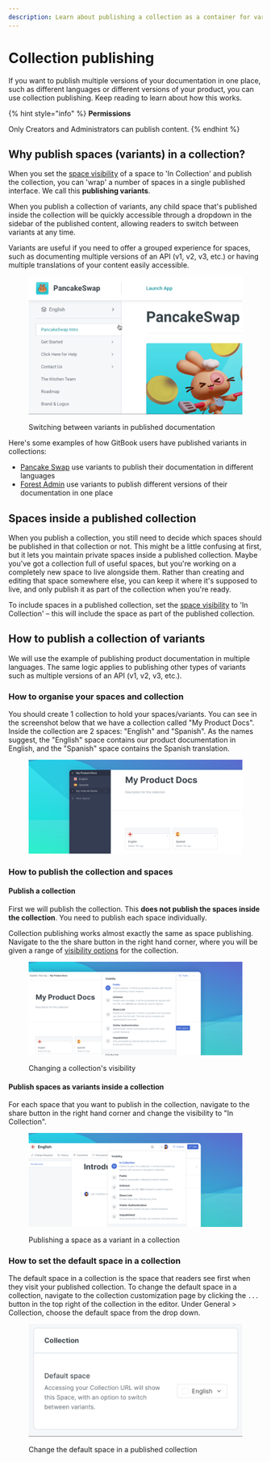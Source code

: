 ```yaml
---
description: Learn about publishing a collection as a container for variants.
---
```


# Collection publishing

If you want to publish multiple versions of your documentation in one place, such as different languages or different versions of your product, you can use collection publishing. Keep reading to learn about how this works.

{% hint style="info" %}
**Permissions**

Only Creators and Administrators can publish content.
{% endhint %}

## Why publish spaces (variants) in a collection?

When you set the [space visibility](space-publishing.md) of a space to 'In Collection' and publish the collection, you can 'wrap' a number of spaces in a single published interface. We call this **publishing variants**.

When you publish a collection of variants, any child space that's published inside the collection will be quickly accessible through a dropdown in the sidebar of the published content, allowing readers to switch between variants at any time.

Variants are useful if you need to offer a grouped experience for spaces, such as documenting multiple versions of an API (v1, v2, v3, etc.) or having multiple translations of your content easily accessible.

<figure><img src="../../.gitbook/assets/variants.gif" alt=""><figcaption><p>Switching between variants in published documentation</p></figcaption></figure>

Here's some examples of how GitBook users have published variants in collections:

* [Pancake Swap](https://docs.pancakeswap.finance/) use variants to publish their documentation in different languages
* [Forest Admin](https://docs.forestadmin.com/documentation/) use variants to publish different versions of their documentation in one place

## Spaces inside a published collection

When you publish a collection, you still need to decide which spaces should be published in that collection or not. This might be a little confusing at first, but it lets you maintain private spaces inside a published collection. Maybe you've got a collection full of useful spaces, but you're working on a completely new space to live alongside them. Rather than creating and editing that space somewhere else, you can keep it where it's supposed to live, and only publish it as part of the collection when you're ready.

To include spaces in a published collection, set the [space visibility](space-publishing.md) to 'In Collection' – this will include the space as part of the published collection.

## How to publish a collection of variants

We will use the example of publishing product documentation in multiple languages. The same logic applies to publishing other types of variants such as multiple versions of an API (v1, v2, v3, etc.).

### How to organise your spaces and collection&#x20;

You should create 1 collection to hold your spaces/variants. You can see in the screenshot below that we have a collection called "My Product Docs". Inside the collection are 2 spaces: "English" and "Spanish". As the names suggest, the "English" space contains our product documentation in English, and the "Spanish" space contains the Spanish translation.

<figure><img src="../../.gitbook/assets/Collection publishing.png" alt=""><figcaption></figcaption></figure>

### How to publish the collection and spaces

#### Publish a collection

First we will publish the collection. This **does not publish the spaces inside the collection**. You need to publish each space individually.

Collection publishing works almost exactly the same as space publishing. Navigate to the the share button in the right hand corner, where you will be given a range of [visibility options](space-publishing.md#public-space) for the collection.&#x20;

<figure><img src="../../.gitbook/assets/Publish collection.png" alt=""><figcaption><p>Changing a collection's visibility</p></figcaption></figure>

#### Publish spaces as variants inside a collection

For each space that you want to publish in the collection, navigate to the share button in the right hand corner and change the visibility to "In Collection".&#x20;

<figure><img src="../../.gitbook/assets/space variant publish.png" alt=""><figcaption><p>Publishing a space as a variant in a collection</p></figcaption></figure>

### How to set the default space in a collection

The default space in a collection is the space that readers see first when they visit your published collection. To change the default space in a collection, navigate to the collection customization page by clicking the `...` button in the top right of the collection in the editor. Under General > Collection, choose the default space from the drop down.

<figure><img src="../../.gitbook/assets/switch space.gif" alt=""><figcaption><p>Change the default space in a published collection</p></figcaption></figure>
